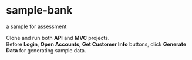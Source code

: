 # sample-bank
a sample for assessment

Clone and run both <strong>API</strong> and <strong>MVC</strong> projects. <br/>
Before <strong>Login</strong>, <strong>Open Accounts</strong>, <strong>Get Customer Info</strong> buttons, click <strong>Generate Data</strong> for generating sample data.
